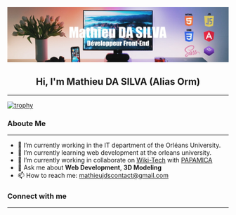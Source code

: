 <p align="center">
    <img src="assets/img/banniere.jfif" alt="Banniere Mathieu Jds" width="1000"/>
</p>

<h2 align="center">Hi, I'm Mathieu DA SILVA (Alias Orm)</h2>

---
[![trophy](https://github-profile-trophy.vercel.app/?username=orm-142&theme=dracula&row=1&column=7&margin-w=15&margin-h=15)](https://github.com/ryo-ma/github-profile-trophy)


### Aboute Me 
---
- 🔭 I’m currently working in the IT department of the Orléans University.
- 🌱 I’m currently learning web development at the orleans university. 
- 👯 I’m currently working in collaborate on [Wiki-Tech](https://wiki-tech.io/) with [PAPAMICA](https://github.com/PAPAMICA)
- 💬 Ask me about **Web Development**, **3D Modeling**
- 📫 How to reach me: mathieujdscontact@gmail.com


### Connect with me
---


<!--
**orm-142/orm-142** is a ✨ _special_ ✨ repository because its `README.md` (this file) appears on your GitHub profile.

Here are some ideas to get you started:
-->